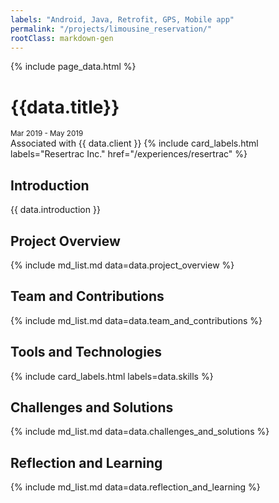 ```yaml
---
labels: "Android, Java, Retrofit, GPS, Mobile app"
permalink: "/projects/limousine_reservation/"
rootClass: markdown-gen 
---
```


{% include page_data.html %}

# {{data.title}}
<small>Mar 2019 - May 2019</small>
<br>
Associated with {{ data.client }} 
{% include card_labels.html labels="Resertrac Inc." href="/experiences/resertrac" %}


## Introduction
{{ data.introduction }}


## Project Overview
{% include md_list.md data=data.project_overview %}


## Team and Contributions
{% include md_list.md data=data.team_and_contributions %}


## Tools and Technologies
{% include card_labels.html labels=data.skills %} 


## Challenges and Solutions
{% include md_list.md data=data.challenges_and_solutions %}


## Reflection and Learning
{% include md_list.md data=data.reflection_and_learning %}